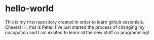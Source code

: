 # hello-world
This is my first repository created in order to learn github essentials. Cheers!
Hi, this is Peter. I've just started the process of changing my occupation and I am excited to learn all the new stuff on programming!
